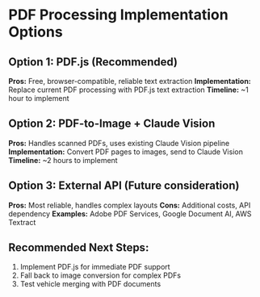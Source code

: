 # PDF Processing Implementation Options

## Option 1: PDF.js (Recommended)
**Pros:** Free, browser-compatible, reliable text extraction
**Implementation:** Replace current PDF processing with PDF.js text extraction
**Timeline:** ~1 hour to implement

## Option 2: PDF-to-Image + Claude Vision  
**Pros:** Handles scanned PDFs, uses existing Claude Vision pipeline
**Implementation:** Convert PDF pages to images, send to Claude Vision
**Timeline:** ~2 hours to implement

## Option 3: External API (Future consideration)
**Pros:** Most reliable, handles complex layouts
**Cons:** Additional costs, API dependency
**Examples:** Adobe PDF Services, Google Document AI, AWS Textract

## Recommended Next Steps:
1. Implement PDF.js for immediate PDF support
2. Fall back to image conversion for complex PDFs
3. Test vehicle merging with PDF documents